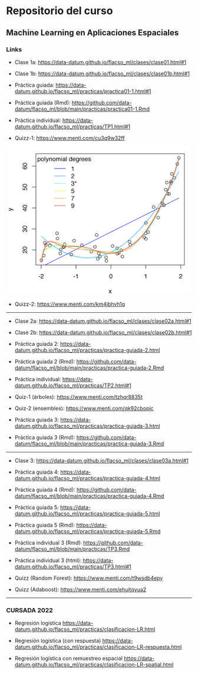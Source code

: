 # Repositorio del curso 

## Machine Learning en Aplicaciones Espaciales


### Links

* Clase 1a: https://data-datum.github.io/flacso_ml/clases/clase01.html#1

* Clase 1b: https://data-datum.github.io/flacso_ml/clases/clase01b.html#1

* Práctica guiada: https://data-datum.github.io/flacso_ml/practicas/practica01-1.html#1

* Práctica guiada (Rmd): https://github.com/data-datum/flacso_ml/blob/main/practicas/practica01-1.Rmd

* Práctica individual: https://data-datum.github.io/flacso_ml/practicas/TP1.html#1

* Quizz-1: https://www.menti.com/cu3q9w32ff

![Models](overfitted.png)

* Quizz-2: https://www.menti.com/km4jbhvh1q

-------------------------------------------------------------------------------------------------------------------------------------------------

* Clase 2a: https://data-datum.github.io/flacso_ml/clases/clase02a.html#1

* Clase 2b: https://data-datum.github.io/flacso_ml/clases/clase02b.html#1

* Práctica guiada 2: https://data-datum.github.io/flacso_ml/practicas/practica-guiada-2.html

* Práctica guiada 2 (Rmd): https://github.com/data-datum/flacso_ml/blob/main/practicas/practica-guiada-2.Rmd

* Práctica individual: https://data-datum.github.io/flacso_ml/practicas/TP2.html#1

* Quiz-1 (árboles): https://www.menti.com/tzhqr8835t

* Quiz-2 (ensembles): https://www.menti.com/qk92cbopjc

* Práctica guiada 3: https://data-datum.github.io/flacso_ml/practicas/practica-guiada-3.html

* Práctica guiada 3 (Rmd): https://github.com/data-datum/flacso_ml/blob/main/practicas/practica-guiada-3.Rmd
-----------------------------------------------------------------------------------------------------------------------------------------------------


* Clase 3: https://data-datum.github.io/flacso_ml/clases/clase03a.html#1

* Práctica guiada 4: https://data-datum.github.io/flacso_ml/practicas/practica-guiada-4.html

* Práctica guiada 4 (Rmd): https://github.com/data-datum/flacso_ml/blob/main/practicas/practica-guiada-4.Rmd

* Práctica guiada 5: https://data-datum.github.io/flacso_ml/practicas/practica-guiada-5.html

* Práctica guiada 5 (Rmd): https://data-datum.github.io/flacso_ml/practicas/practica-guiada-5.Rmd

* Práctica individual 3 (Rmd): https://github.com/data-datum/flacso_ml/blob/main/practicas/TP3.Rmd

* Práctica individual 3 (html): https://data-datum.github.io/flacso_ml/practicas/TP3.html#1

* Quizz (Random Forest): https://www.menti.com/t9wsdb4epy

* Quizz (Adaboost): https://www.menti.com/ehuitqyua2


-------------------------------------------------------------------------------------------------------------------------------------------------------

### CURSADA 2022 

* Regresión logística https://data-datum.github.io/flacso_ml/practicas/clasificacion-LR.html

* Regresión logística (con respuesta)  https://data-datum.github.io/flacso_ml/practicas/clasificacion-LR-respuesta.html

* Regresión logística con remuestreo espacial https://data-datum.github.io/flacso_ml/practicas/clasificacion-LR-spatial.html
